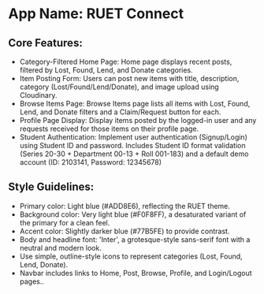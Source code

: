 # **App Name**: RUET Connect

## Core Features:

- Category-Filtered Home Page: Home page displays recent posts, filtered by Lost, Found, Lend, and Donate categories.
- Item Posting Form: Users can post new items with title, description, category (Lost/Found/Lend/Donate), and image upload using Cloudinary.
- Browse Items Page: Browse Items page lists all items with Lost, Found, Lend, and Donate filters and a Claim/Request button for each.
- Profile Page Display: Display items posted by the logged-in user and any requests received for those items on their profile page.
- Student Authentication: Implement user authentication (Signup/Login) using Student ID and password. Includes Student ID format validation (Series 20-30 + Department 00-13 + Roll 001-183) and a default demo account (ID: 2103141, Password: 12345678)

## Style Guidelines:

- Primary color: Light blue (#ADD8E6), reflecting the RUET theme.
- Background color: Very light blue (#F0F8FF), a desaturated variant of the primary for a clean feel.
- Accent color: Slightly darker blue (#77B5FE) to provide contrast.
- Body and headline font: 'Inter', a grotesque-style sans-serif font with a neutral and modern look.
- Use simple, outline-style icons to represent categories (Lost, Found, Lend, Donate).
- Navbar includes links to Home, Post, Browse, Profile, and Login/Logout pages..
